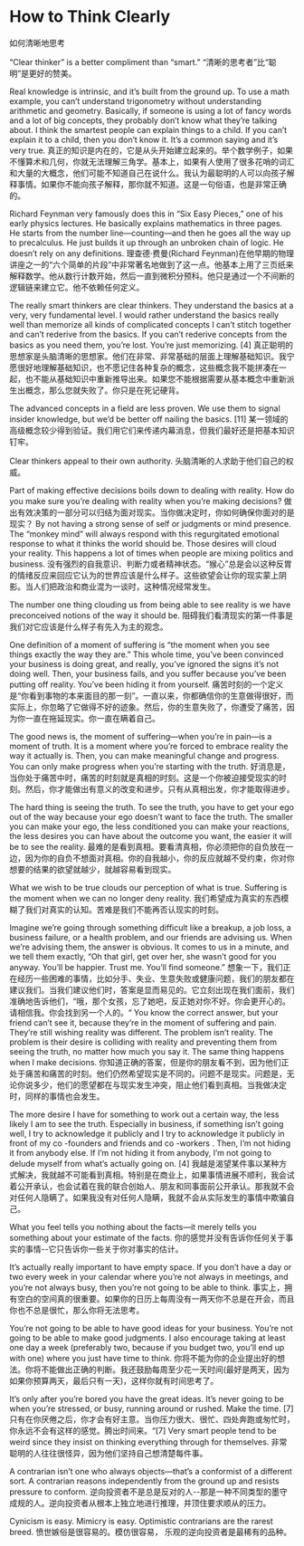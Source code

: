 

# How to Think Clearly

如何清晰地思考

“Clear thinker” is a better compliment than “smart.”
“清晰的思考者”比“聪明”是更好的赞美。

Real knowledge is intrinsic, and it’s built from the ground up. To use a math example, you can’t understand trigonometry without understanding arithmetic and geometry. Basically, if someone is using a lot of fancy words and a lot of big concepts, they probably don’t know what they’re talking about. I think the smartest people can explain things to a child. If you can’t explain it to a child, then you don’t know it. It’s a common saying and it’s very true.
真正的知识是内在的，它是从头开始建立起来的。举个数学例子，如果不懂算术和几何，你就无法理解三角学。基本上，如果有人使用了很多花哨的词汇和大量的大概念，他们可能不知道自己在说什么。我认为最聪明的人可以向孩子解释事情。如果你不能向孩子解释，那你就不知道。这是一句俗语，也是非常正确的。

Richard Feynman very famously does this in “Six Easy Pieces,” one of his early physics lectures. He basically explains mathematics in three pages. He starts from the number line—counting—and then he goes all the way up to precalculus. He just builds it up through an unbroken chain of logic. He doesn’t rely on any definitions.
理查德·费曼(Richard Feynman)在他早期的物理讲座之一的“六个简单的片段”中非常著名地做到了这一点。他基本上用了三页纸来解释数学。他从数行计数开始，然后一直到微积分预科。他只是通过一个不间断的逻辑链来建立它。他不依赖任何定义。

The really smart thinkers are clear thinkers. They understand the basics at a very, very fundamental level. I would rather understand the basics really well than memorize all kinds of complicated concepts I can’t stitch together and can’t rederive from the basics. If you can’t rederive concepts from the basics as you need them, you’re lost. You’re just memorizing. [4]
真正聪明的思想家是头脑清晰的思想家。他们在非常、非常基础的层面上理解基础知识。我宁愿很好地理解基础知识，也不愿记住各种复杂的概念，这些概念我不能拼凑在一起，也不能从基础知识中重新推导出来。如果您不能根据需要从基本概念中重新派生出概念，那么您就失败了。你只是在死记硬背。

The advanced concepts in a field are less proven. We use them to signal insider knowledge, but we’d be better off nailing the basics. [11]
某一领域的高级概念较少得到验证。我们用它们来传递内幕消息，但我们最好还是把基本知识钉牢。

Clear thinkers appeal to their own authority.
头脑清晰的人求助于他们自己的权威。

Part of making effective decisions boils down to dealing with reality. How do you make sure you’re dealing with reality when you’re making decisions?
做出有效决策的一部分可以归结为面对现实。当你做决定时，你如何确保你面对的是现实？
By not having a strong sense of self or judgments or mind presence. The “monkey mind” will always respond with this regurgitated emotional response to what it thinks the world should be. Those desires will cloud your reality. This happens a lot of times when people are mixing politics and business.
没有强烈的自我意识、判断力或者精神状态。“猴心”总是会以这种反胃的情绪反应来回应它认为的世界应该是什么样子。这些欲望会让你的现实蒙上阴影。当人们把政治和商业混为一谈时，这种情况经常发生。

The number one thing clouding us from being able to see reality is we have preconceived notions of the way it should be.
阻碍我们看清现实的第一件事是我们对它应该是什么样子有先入为主的观念。

One definition of a moment of suffering is “the moment when you see things exactly the way they are.” This whole time, you’ve been convinced your business is doing great, and really, you’ve ignored the signs it’s not doing well. Then, your business fails, and you suffer because you’ve been putting off reality. You’ve been hiding it from yourself.
痛苦时刻的一个定义是“你看到事物的本来面目的那一刻”。一直以来，你都确信你的生意做得很好，而实际上，你忽略了它做得不好的迹象。然后，你的生意失败了，你遭受了痛苦，因为你一直在拖延现实。你一直在瞒着自己。

The good news is, the moment of suffering—when you’re in pain—is a moment of truth. It is a moment where you’re forced to embrace reality the way it actually is. Then, you can make meaningful change and progress. You can only make progress when you’re starting with the truth.
好消息是，当你处于痛苦中时，痛苦的时刻就是真相的时刻。这是一个你被迫接受现实的时刻。然后，你才能做出有意义的改变和进步。只有从真相出发，你才能取得进步。

The hard thing is seeing the truth. To see the truth, you have to get your ego out of the way because your ego doesn’t want to face the truth. The smaller you can make your ego, the less conditioned you can make your reactions, the less desires you can have about the outcome you want, the easier it will be to see the reality.
最难的是看到真相。要看清真相，你必须把你的自负放在一边，因为你的自负不想面对真相。你的自我越小，你的反应就越不受约束，你对你想要的结果的欲望就越少，就越容易看到现实。

What we wish to be true clouds our perception of what is true. Suffering is the moment when we can no longer deny reality.
我们希望成为真实的东西模糊了我们对真实的认知。苦难是我们不能再否认现实的时刻。

Imagine we’re going through something difficult like a breakup, a job loss, a business failure, or a health problem, and our friends are advising us. When we’re advising them, the answer is obvious. It comes to us in a minute, and we tell them exactly, “Oh that girl, get over her, she wasn’t good for you anyway. You’ll be happier. Trust me. You’ll find someone.”
想象一下，我们正在经历一些困难的事情，比如分手、失业、生意失败或健康问题，我们的朋友都在建议我们。当我们建议他们时，答案是显而易见的。它立刻出现在我们面前，我们准确地告诉他们，“哦，那个女孩，忘了她吧，反正她对你不好。你会更开心的。请相信我。你会找到另一个人的。“
You know the correct answer, but your friend can’t see it, because they’re in the moment of suffering and pain. They’re still wishing reality was different. The problem isn’t reality. The problem is their desire is colliding with reality and preventing them from seeing the truth, no matter how much you say it. The same thing happens when I make decisions.
你知道正确的答案，但是你的朋友看不到，因为他们正处于痛苦和痛苦的时刻。他们仍然希望现实是不同的。问题不是现实。问题是，无论你说多少，他们的愿望都在与现实发生冲突，阻止他们看到真相。当我做决定时，同样的事情也会发生。

The more desire I have for something to work out a certain way, the less likely I am to see the truth. Especially in business, if something isn’t going well, I try to acknowledge it publicly and I try to acknowledge it publicly in front of my co -founders and friends and co -workers . Then, I’m not hiding it from anybody else. If I’m not hiding it from anybody, I’m not going to delude myself from what’s actually going on. [4]
我越是渴望某件事以某种方式解决，我就越不可能看到真相。特别是在商业上，如果事情进展不顺利，我会试着公开承认，也会试着在我的联合创始人、朋友和同事面前公开承认。那我就不会对任何人隐瞒了。如果我没有对任何人隐瞒，我就不会从实际发生的事情中欺骗自己。

What you feel tells you nothing about the facts—it merely tells you something about your estimate of the facts.
你的感觉并没有告诉你任何关于事实的事情--它只告诉你一些关于你对事实的估计。

It’s actually really important to have empty space. If you don’t have a day or two every week in your calendar where you’re not always in meetings, and you’re not always busy, then you’re not going to be able to think.
事实上，拥有空白的空间真的很重要。如果你的日历上每周没有一两天你不总是在开会，而且你也不总是很忙，那么你将无法思考。

You’re not going to be able to have good ideas for your business. You’re not going to be able to make good judgments. I also encourage taking at least one day a week (preferably two, because if you budget two, you’ll end up with one) where you just have time to think.
你将不能为你的企业提出好的想法。你将不能做出正确的判断。我还鼓励每周至少花一天时间(最好是两天，因为如果你预算两天，最后只有一天)，这样你就有时间思考了。

It’s only after you’re bored you have the great ideas. It’s never going to be when you’re stressed, or busy, running around or rushed. Make the time. [7]
只有在你厌倦之后，你才会有好主意。当你压力很大、很忙、四处奔跑或匆忙时，你永远不会有这样的感觉。腾出时间来。“[7]
Very smart people tend to be weird since they insist on thinking everything through for themselves.
非常聪明的人往往很怪异，因为他们坚持自己想清楚每件事。

A contrarian isn’t one who always objects—that’s a conformist of a different sort. A contrarian reasons independently from the ground up and resists pressure to conform.
逆向投资者不是总是反对的人--那是一种不同类型的墨守成规的人。逆向投资者从根本上独立地进行推理，并顶住要求顺从的压力。

Cynicism is easy. Mimicry is easy.
Optimistic contrarians are the rarest breed.
愤世嫉俗是很容易的。模仿很容易，
乐观的逆向投资者是最稀有的品种。
